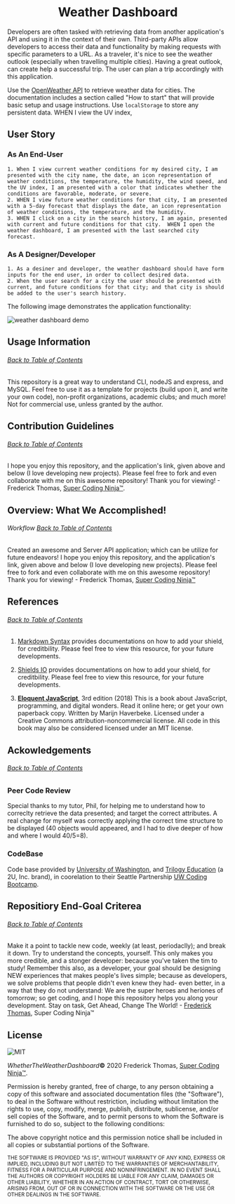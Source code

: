 <h1 align="center">Weather Dashboard</h1>

Developers are often tasked with retrieving data from another application's API and using it in the context of their own. Third-party APIs allow developers to access their data and functionality by making requests with specific parameters to a URL. As a traveler, it's nice to see the weather outlook (especially when travelling multiple cities).  Having a great outlook, can create help a successful trip.  The user can plan a trip accordingly with this application.

Use the [OpenWeather API](https://openweathermap.org/api) to retrieve weather data for cities. The documentation includes a section called "How to start" that will provide basic setup and usage instructions. Use `localStorage` to store any persistent data.  WHEN I view the UV index,

## User Story

### As An End-User
    1. When I view current weather conditions for my desired city, I am presented with the city name, the date, an icon representation of weather conditions, the temperature, the humidity, the wind speed, and the UV index, I am presented with a color that indicates whether the conditions are favorable, moderate, or severe.
    2. WHEN I view future weather conditions for that city, I am presented with a 5-day forecast that displays the date, an icon representation of weather conditions, the temperature, and the humidity.
    3. WHEN I click on a city in the search history, I am again, presented with current and future conditions for that city.  WHEN I open the weather dashboard, I am presented with the last searched city forecast.

### As A Designer/Developer
    1. As a desiner and developer, the weather dashboard should have form inputs for the end user, in order to collect desired data.
    2. When the user search for a city the user should be presented with current, and future conditions for that city; and that city is should be added to the user's search history.


The following image demonstrates the application functionality:

![weather dashboard demo](./Assets/06-server-side-apis-homework-demo.png)


## Usage Information
###### [Back to Table of Contents](#Table-of-Contents)
This repository is a great way to understand CLI, nodeJS and express, and MySQL.  Feel free to use it as a template for projects (build upon it, and write your own code), non-profit organizations, academic clubs; and much more!  Not for commercial use, unless granted by the author.

## Contribution Guidelines
###### [Back to Table of Contents](#Table-of-Contents)
I hope you enjoy this repository, and the application's link, given above and below (I love developing new projects).  Please feel free to fork and even collaborate with me on this awesome repository!  Thank you for viewing! - Frederick Thomas, [Super Coding Ninja™](https://github.com/supercodingninja).


## Overview: What We Accomplished!
###### Workflow [Back to Table of Contents](#Table-of-Contents)
Created an awesome and Server API application; which can be utilize for future endeavors!  I hope you enjoy this repository, and the application's link, given above and below (I love developing new projects).  Please feel free to fork and even collaborate with me on this awesome repository!  Thank you for viewing! - Frederick Thomas, [Super Coding Ninja™](https://github.com/supercodingninja)


## References
###### [Back to Table of Contents](#Table-of-Contents)
1.  [Markdown Syntax](https://www.markdownguide.org/basic-syntax/) provides documentations on how to add your shield, for creditbility.  Please feel free to view this resource, for your future developments.

2.  [Shields IO](https://shields.io/) provides documentations on how to add your shield, for creditbility.  Please feel free to view this resource, for your future developments.

3.  **[Eloquent JavaScript](https://eloquentjavascript.net/)**, 3rd edition (2018)
This is a book about JavaScript, programming, and digital wonders. Read it online here; or get your own paperback copy.  Written by Marijn Haverbeke.  Licensed under a Creative Commons attribution-noncommercial license. All code in this book may also be considered licensed under an MIT license.

## Ackowledgements
###### [Back to Table of Contents](#Table-of-Contents)

### Peer Code Review
Special thanks to my tutor, Phil, for helping me to understand how to correclty retrieve the data presented; and target the correct attributes.  A real change for myself was correctly applying the correct time structure to be displayed (40 objects would appeared, and I had to dive deeper of how and where I would 40/5=8).

### CodeBase
Code base provided by [University of Washington](https://www.pce.uw.edu/), and [Trilogy Education](https://www.trilogyed.com/) (a 2U, Inc. brand),  in coorelation to their Seattle Partnership [UW Coding Bootcamp](https://bootcamp.uw.edu/).

## Repositiory End-Goal Criterea
###### [Back to Table of Contents](#Table-of-Contents)
Make it a point to tackle new code, weekly (at least, periodaclly); and break it down.  Try to understand the concepts, yourself.  This only makes you more credible, and a stonger developer: because you've taken the tim to study!  Remember this also, as a developer, your goal should be designing NEW experiences that makes people's lives simple; because as developers, we solve problems that people didn't even knew they had- even better, in a way that they do not understand: We are the super heroes and heriones of tomorrow; so get coding, and I hope this repository helps you along your development.  Stay on task, Get Ahead, Change The World! - [Frederick Thomas](https://www.linkedin.com/in/discoverfrederickthomas/), Super Coding Ninja™

## License
![MIT](https://img.shields.io/badge/License-MIT-blue)

<i>WhetherTheWeatherDashboard</i><b>©</b>  2020 Frederick Thomas, [Super Coding Ninja™](https://github.com/supercodingninja).

Permission is hereby granted, free of charge, to any person obtaining a copy of this software and associated documentation files (the "Software"), to deal in the Software without restriction, including without limitation the rights to use, copy, modify, merge, publish, distribute, sublicense, and/or sell copies of the Software, and to permit persons to whom the Software is furnished to do so, subject to the following conditions:

The above copyright notice and this permission notice shall be included in all copies or substantial portions of the Software.

<sub>THE SOFTWARE IS PROVIDED "AS IS", WITHOUT WARRANTY OF ANY KIND, EXPRESS OR IMPLIED, INCLUDING BUT NOT LIMITED TO THE WARRANTIES OF MERCHANTABILITY, FITNESS FOR A PARTICULAR PURPOSE AND NONINFRINGEMENT. IN NO EVENT SHALL THE AUTHORS OR COPYRIGHT HOLDERS BE LIABLE FOR ANY CLAIM, DAMAGES OR OTHER LIABILITY, WHETHER IN AN ACTION OF CONTRACT, TORT OR OTHERWISE, ARISING FROM, OUT OF OR IN CONNECTION WITH THE SOFTWARE OR THE USE OR OTHER DEALINGS IN THE SOFTWARE.</sub>
